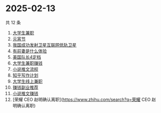 # 2025-02-13

共 12 条

<!-- BEGIN -->
<!-- 最后更新时间 Thu Feb 13 2025 13:10:24 GMT+0800 (China Standard Time) -->

1. [大学生兼职](https://www.zhihu.com/search?q=大学生兼职)
1. [元宵节](https://www.zhihu.com/search?q=元宵节)
1. [我国成功发射卫星互联网低轨卫星](https://www.zhihu.com/search?q=我国成功发射卫星互联网低轨卫星)
1. [有前妻是什么体验](https://www.zhihu.com/search?q=有前妻是什么体验)
1. [美国队长4定档](https://www.zhihu.com/search?q=美国队长4定档)
1. [大学生兼职赚钱](https://www.zhihu.com/search?q=大学生兼职赚钱)
1. [小说推文流程](https://www.zhihu.com/search?q=小说推文流程)
1. [知乎写作计划](https://www.zhihu.com/search?q=知乎写作计划)
1. [大学生线上兼职](https://www.zhihu.com/search?q=大学生线上兼职)
1. [赚钱副业推荐](https://www.zhihu.com/search?q=赚钱副业推荐)
1. [小说推文赚钱](https://www.zhihu.com/search?q=小说推文赚钱)
1. [荣耀 CEO 赵明确认离职](https://www.zhihu.com/search?q=荣耀 CEO 赵明确认离职)

<!-- END -->
